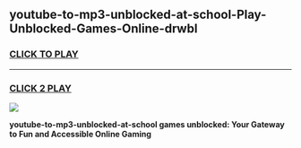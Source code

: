 
## youtube-to-mp3-unblocked-at-school-Play-Unblocked-Games-Online-drwbl
<h3>
<a href="https://premium76.site?title=youtube-to-mp3-unblocked-at-school&ref=25A">CLICK TO PLAY</a></h3>
<hr>

<h3>
<a href="https://premium76.site?title=youtube-to-mp3-unblocked-at-school&ref=25A">CLICK 2 PLAY</a>
  
</h3>

<a href="https://premium76.site?title=youtube-to-mp3-unblocked-at-school&ref=25A"><img src="https://clearcache.store/games.png"></a>


**youtube-to-mp3-unblocked-at-school games unblocked: Your Gateway to Fun and Accessible Online Gaming**
